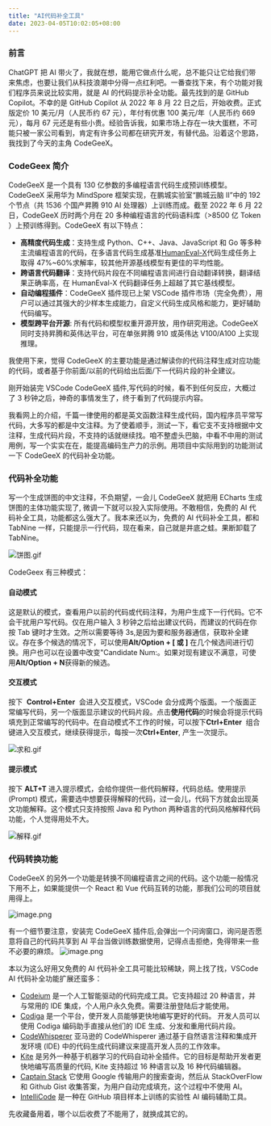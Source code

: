 ```yaml
---
title: "AI代码补全工具"
date: 2023-04-05T10:02:05+08:00
---
```


### 前言

ChatGPT 把 AI 带火了，我就在想，能用它做点什么呢，总不能只让它给我们带来焦虑，也要让我们从科技浪潮中分得一点红利吧。一番查找下来，有个功能对我们程序员来说比较实用，就是 AI 的代码提示补全功能。最先找到的是 GitHub Copilot。不幸的是 GitHub Copilot 从 2022 年 8 月 22 日之后，开始收费。正式版定价 10 美元/月（人民币约 67 元），年付有优惠 100 美元/年（人民币约 669 元），每月 67 元还是有些小贵。经验告诉我，如果市场上存在一块大蛋糕，不可能只被一家公司看到，肯定有许多公司都在研究开发，有替代品。沿着这个思路，我找到了今天的主角 CodeGeeX。

### CodeGeex 简介

CodeGeeX 是一个具有 130 亿参数的多编程语言代码生成预训练模型。CodeGeeX 采用华为 MindSpore 框架实现，在鹏城实验室“鹏城云脑 II”中的 192 个节点（共 1536 个国产昇腾 910 AI 处理器）上训练而成。截至 2022 年 6 月 22 日，CodeGeeX 历时两个月在 20 多种编程语言的代码语料库（>8500 亿 Token ）上预训练得到。CodeGeeX 有以下特点：

- **高精度代码生成**：支持生成 Python、C++、Java、JavaScript 和 Go 等多种主流编程语言的代码，在多语言代码生成基准[HumanEval-X](https://gitee.com/codegeex/CodeGeeX/blob/main/codegeex/benchmark/README_zh.md)代码生成任务上取得 47%~60%求解率，较其他开源基线模型有更佳的平均性能。
- **跨语言代码翻译**：支持代码片段在不同编程语言间进行自动翻译转换，翻译结果正确率高，在 HumanEval-X 代码翻译任务上超越了其它基线模型。
- **自动编程插件**：CodeGeeX 插件现已上架 VSCode 插件市场（完全免费），用户可以通过其强大的少样本生成能力，自定义代码生成风格和能力，更好辅助代码编写。
- **模型跨平台开源**: 所有代码和模型权重开源开放，用作研究用途。CodeGeeX 同时支持昇腾和英伟达平台，可在单张昇腾 910 或英伟达 V100/A100 上实现推理。

我使用下来，觉得 CodeGeeX 的主要功能是通过解读你的代码注释生成对应功能的代码，或者基于你前面/以前的代码给出后面/下一代码片段的补全建议。

刚开始装完 VSCode CodeGeeX 插件,写代码的时候，看不到任何反应，大概过了 3 秒钟之后，神奇的事情发生了，终于看到了代码提示内容。

我看网上的介绍，千篇一律使用的都是英文函数注释生成代码，国内程序员平常写代码，大多写的都是中文注释。为了使着顺手，测试一下，看它支不支持根据中文注释，生成代码片段，不支持的话就继续找。咱不整虚头巴脑，中看不中用的测试用例，写一个实实在在，能提高编码生产力的示例。用项目中实际用到的功能测试一下 CodeGeeX 的代码补全功能。

### 代码补全功能

写一个生成饼图的中文注释，不负期望，一会儿 CodeGeeX 就把用 ECharts 生成饼图的主体功能实现了, 微调一下就可以投入实际使用。不敢相信，免费的 AI 代码补全工具，功能都这么强大了。我本来还以为，免费的 AI 代码补全工具，都和 TabNine 一样，只能提示一行代码，现在看来，自己就是井底之蛙。果断卸载了 TabNine。

![饼图.gif](https://p6-juejin.byteimg.com/tos-cn-i-k3u1fbpfcp/e411765734484feb810ac36c430126dd~tplv-k3u1fbpfcp-zoom-in-crop-mark:1512:0:0:0.awebp?)

CodeGeex 有三种模式：

#### 自动模式

这是默认的模式，查看用户以前的代码或代码注释，为用户生成下一行代码。它不会干扰用户写代码。仅在用户输入 3 秒钟之后给出建议代码，而建议的代码在你按 Tab 键时才生效。之所以需要等待 3s,是因为要和服务器通信，获取补全建议。存在多个候选的情况下，可以使用**Alt/Option + \[ 或 \]** 在几个候选间进行切换。用户也可以在设置中改变"Candidate Num:。如果对现有建议不满意，可使用**Alt/Option + N**获得新的候选。

#### 交互模式

按下  **Control+Enter**  会进入交互模式，VSCode 会分成两个版面。一个版面正常编写代码，另一个版面显示建议的代码片段。点击**使用代码**的时候会将提示代码填充到正常编写的代码中。在自动模式不工作的时候，可以按下**Ctrl+Enter**  组合键进入交互模式，继续获得提示，每按一次**Ctrl+Enter**, 产生一次提示。

![求和.gif](https://p3-juejin.byteimg.com/tos-cn-i-k3u1fbpfcp/de1e58b5dcfb4b6693de61a5903897c4~tplv-k3u1fbpfcp-zoom-in-crop-mark:1512:0:0:0.awebp?)

#### 提示模式

按下 **ALT+T** 进入提示模式，会给你提供一些代码解释，代码总结。使用提示 (Prompt) 模式，需要选中想要获得解释的代码，过一会儿，代码下方就会出现英文功能解释。这个模式只支持按照 Java 和 Python 两种语言的代码风格解释代码功能，个人觉得用处不大。

![解释.gif](https://p3-juejin.byteimg.com/tos-cn-i-k3u1fbpfcp/1128f8f1df7248b4bc5e378c8ad33008~tplv-k3u1fbpfcp-zoom-in-crop-mark:1512:0:0:0.awebp?)

### 代码转换功能

CodeGeeX 的另外一个功能是转换不同编程语言之间的代码。这个功能一般情况下用不上，如果能提供一个 React 和 Vue 代码互转的功能，那我们公司的项目就用得上。

![image.png](https://p1-juejin.byteimg.com/tos-cn-i-k3u1fbpfcp/46f73fa59a4241b5a0854f39e2e89e6c~tplv-k3u1fbpfcp-zoom-in-crop-mark:1512:0:0:0.awebp?)

有一个细节要注意，安装完 CodeGeeX 插件后,会弹出一个问询窗口，询问是否愿意将自己的代码共享到 AI 平台当做训练数据使用，记得点击拒绝，免得带来一些不必要的麻烦。 ![image.png](https://p1-juejin.byteimg.com/tos-cn-i-k3u1fbpfcp/358fd528e21b4ee992abc78e8caa50d5~tplv-k3u1fbpfcp-zoom-in-crop-mark:1512:0:0:0.awebp?)

本以为这么好用又免费的 AI 代码补全工具可能比较稀缺，网上找了找，VSCode AI 代码补全功能扩展还蛮多：

- [Codeium](https://codeium.com/download) 是一个人工智能驱动的代码完成工具。它支持超过 20 种语言，并与常用的 IDE 集成，个人用户永久免费。需要注册登陆后才能使用。
- [Codiga](https://www.codiga.io/) 是一个平台，使开发人员能够更快地编写更好的代码。 开发人员可以使用 Codiga 编码助手直接从他们的 IDE 生成、分发和重用代码片段。
- [CodeWhisperer](https://docs.aws.amazon.com/toolkit-for-vscode/latest/userguide/codewhisperer.html) 亚马逊的 CodeWhisperer 通过基于自然语言注释和集成开发环境 (IDE) 中的代码生成代码建议来提高开发人员的工作效率。
- [Kite](https://www.kite.com/) 是另外一种基于机器学习的代码自动补全插件。它的目标是帮助开发者更快地编写高质量的代码, Kite 支持超过 16 种语言以及 16 种代码编辑器。
- [Captain Stack](https://marketplace.visualstudio.com/items?itemName=captainstack.captain-stack) 它使用 Google 传输用户的搜索查询，然后从 StackOverFlow 和 Github Gist 收集答案，为用户自动完成填充，这个过程中不使用 AI。
- [IntelliCode](https://learn.microsoft.com/zh-cn/visualstudio/intellicode/overview) 是一种在 GitHub 項目样本上训练的实验性 AI 编码辅助工具。

先收藏备用着，哪个以后收费了不能用了，就换成其它的。
